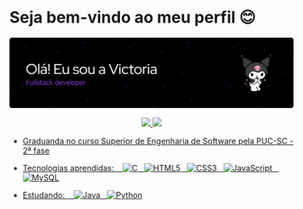 # Seja bem-vindo ao meu perfil 😊

![Header](./github-header-image.png)

<div align="center">
<a href="https://github.com/vllyxw">
<img height="180em" src="https://github-readme-stats.vercel.app/api?username=vllyxw&theme=midnight-purple&show_icons=true"/>
<img height="180em" src="https://github-readme-stats.vercel.app/api/top-langs/?username=vllyxw&theme=midnight-purple&layout=compact"/>
</div>



* Graduanda no curso Superior de Engenharia de Software pela PUC-SC - 2ª fase

* Tecnologias aprendidas:&nbsp;&nbsp;&nbsp;&nbsp;![C](https://img.shields.io/badge/c-%2300599C.svg?style=for-the-badge&logo=c&logoColor=white)&nbsp;&nbsp;&nbsp;![HTML5](https://img.shields.io/badge/html5-%23E34F26.svg?style=for-the-badge&logo=html5&logoColor=white)&nbsp;&nbsp;&nbsp;![CSS3](https://img.shields.io/badge/css3-%231572B6.svg?style=for-the-badge&logo=css3&logoColor=white)&nbsp;&nbsp;&nbsp;![JavaScript](https://img.shields.io/badge/javascript-%23323330.svg?style=for-the-badge&logo=javascript&logoColor=%23F7DF1E)&nbsp;&nbsp;&nbsp;![MySQL](https://img.shields.io/badge/mysql-%2300f.svg?style=for-the-badge&logo=mysql&logoColor=white)

* Estudando:&nbsp;&nbsp;&nbsp;&nbsp;![Java](https://img.shields.io/badge/java-%23ED8B00.svg?style=for-the-badge&logo=openjdk&logoColor=white)&nbsp;&nbsp;&nbsp;![Python](https://img.shields.io/badge/python-3670A0?style=for-the-badge&logo=python&logoColor=ffdd54)


 
